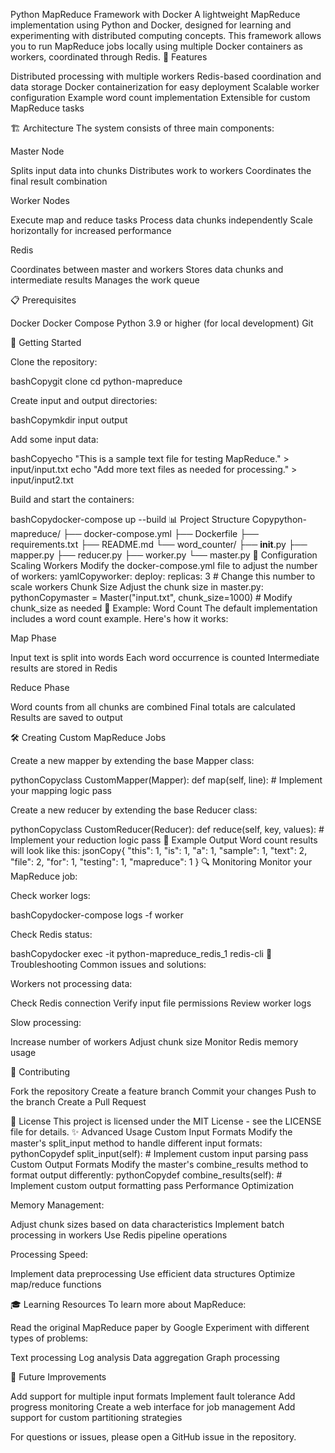 Python MapReduce Framework with Docker
A lightweight MapReduce implementation using Python and Docker, designed for learning and experimenting with distributed computing concepts. This framework allows you to run MapReduce jobs locally using multiple Docker containers as workers, coordinated through Redis.
🌟 Features

Distributed processing with multiple workers
Redis-based coordination and data storage
Docker containerization for easy deployment
Scalable worker configuration
Example word count implementation
Extensible for custom MapReduce tasks

🏗️ Architecture
The system consists of three main components:

Master Node

Splits input data into chunks
Distributes work to workers
Coordinates the final result combination


Worker Nodes

Execute map and reduce tasks
Process data chunks independently
Scale horizontally for increased performance


Redis

Coordinates between master and workers
Stores data chunks and intermediate results
Manages the work queue



📋 Prerequisites

Docker
Docker Compose
Python 3.9 or higher (for local development)
Git

🚀 Getting Started

Clone the repository:

bashCopygit clone <repository-url>
cd python-mapreduce

Create input and output directories:

bashCopymkdir input output

Add some input data:

bashCopyecho "This is a sample text file for testing MapReduce." > input/input.txt
echo "Add more text files as needed for processing." > input/input2.txt

Build and start the containers:

bashCopydocker-compose up --build
📊 Project Structure
Copypython-mapreduce/
├── docker-compose.yml
├── Dockerfile
├── requirements.txt
├── README.md
└── word_counter/
    ├── __init__.py
    ├── mapper.py
    ├── reducer.py
    ├── worker.py
    └── master.py
🔧 Configuration
Scaling Workers
Modify the docker-compose.yml file to adjust the number of workers:
yamlCopyworker:
  deploy:
    replicas: 3  # Change this number to scale workers
Chunk Size
Adjust the chunk size in master.py:
pythonCopymaster = Master("input.txt", chunk_size=1000)  # Modify chunk_size as needed
🎯 Example: Word Count
The default implementation includes a word count example. Here's how it works:

Map Phase

Input text is split into words
Each word occurrence is counted
Intermediate results are stored in Redis


Reduce Phase

Word counts from all chunks are combined
Final totals are calculated
Results are saved to output



🛠️ Creating Custom MapReduce Jobs

Create a new mapper by extending the base Mapper class:

pythonCopyclass CustomMapper(Mapper):
    def map(self, line):
        # Implement your mapping logic
        pass

Create a new reducer by extending the base Reducer class:

pythonCopyclass CustomReducer(Reducer):
    def reduce(self, key, values):
        # Implement your reduction logic
        pass
📝 Example Output
Word count results will look like this:
jsonCopy{
  "this": 1,
  "is": 1,
  "a": 1,
  "sample": 1,
  "text": 2,
  "file": 2,
  "for": 1,
  "testing": 1,
  "mapreduce": 1
}
🔍 Monitoring
Monitor your MapReduce job:

Check worker logs:

bashCopydocker-compose logs -f worker

Check Redis status:

bashCopydocker exec -it python-mapreduce_redis_1 redis-cli
🐞 Troubleshooting
Common issues and solutions:

Workers not processing data:

Check Redis connection
Verify input file permissions
Review worker logs


Slow processing:

Increase number of workers
Adjust chunk size
Monitor Redis memory usage



🤝 Contributing

Fork the repository
Create a feature branch
Commit your changes
Push to the branch
Create a Pull Request

📄 License
This project is licensed under the MIT License - see the LICENSE file for details.
✨ Advanced Usage
Custom Input Formats
Modify the master's split_input method to handle different input formats:
pythonCopydef split_input(self):
    # Implement custom input parsing
    pass
Custom Output Formats
Modify the master's combine_results method to format output differently:
pythonCopydef combine_results(self):
    # Implement custom output formatting
    pass
Performance Optimization

Memory Management:

Adjust chunk sizes based on data characteristics
Implement batch processing in workers
Use Redis pipeline operations


Processing Speed:

Implement data preprocessing
Use efficient data structures
Optimize map/reduce functions



🎓 Learning Resources
To learn more about MapReduce:

Read the original MapReduce paper by Google
Experiment with different types of problems:

Text processing
Log analysis
Data aggregation
Graph processing



🚧 Future Improvements

Add support for multiple input formats
Implement fault tolerance
Add progress monitoring
Create a web interface for job management
Add support for custom partitioning strategies

For questions or issues, please open a GitHub issue in the repository.